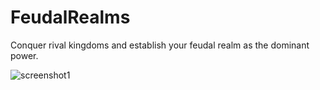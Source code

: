 # FeudalRealms

Conquer rival kingdoms and establish your feudal realm as the dominant power. 

![screenshot1](https://user-images.githubusercontent.com/35053801/117885530-cfeeb980-b262-11eb-9f5d-addbe42de8de.PNG)

